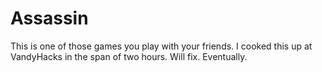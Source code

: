 # Assassin

This is one of those games you play with your friends. I cooked this up at VandyHacks in the span of two hours. Will fix. Eventually.
